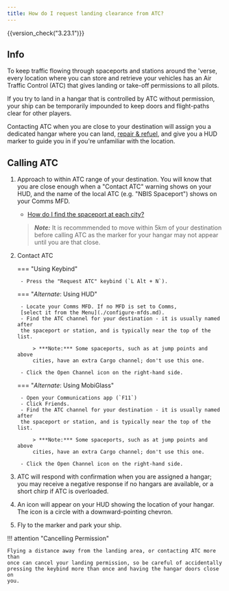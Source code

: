 ```yaml
---
title: How do I request landing clearance from ATC?
---
```


{{version_check("3.23.1")}}

## Info

To keep traffic flowing through spaceports and stations around the 'verse,
every location where you can store and retrieve your vehicles has an Air
Traffic Control (ATC) that gives landing or take-off permissions to all
pilots.

If you try to land in a hangar that is controlled by ATC without permission,
your ship can be temporarily impounded to keep doors and flight-paths clear for
other players.

Contacting ATC when you are close to your destination will assign you a
dedicated hangar where you can land, [repair & refuel](./refuel-repair.md), and
give you a HUD  marker to guide you in if you're unfamiliar with the location.

## Calling ATC

1. Approach to within ATC range of your destination. You will know that you are
close enough when a "Contact ATC" warning shows on your HUD, and the name of
the local ATC (e.g. "NBIS Spaceport") shows on your Comms MFD.

    - [How do I find the spaceport at each city?](../navigation/find-spaceport.md)

    > ***Note:*** It is recommmended to move within 5km of your destination
    before calling ATC as the marker for your hangar may not appear until you
    are that close.

1. Contact ATC

    === "Using Keybind"

        - Press the "Request ATC" keybind (`L Alt + N`).

    === "*Alternate*: Using HUD"

        - Locate your Comms MFD. If no MFD is set to Comms,
        [select it from the Menu](./configure-mfds.md).
        - Find the ATC channel for your destination - it is usually named after
        the spaceport or station, and is typically near the top of the list.

            > ***Note:*** Some spaceports, such as at jump points and above
            cities, have an extra Cargo channel; don't use this one.
        
        - Click the Open Channel icon on the right-hand side.

    === "*Alternate*: Using MobiGlass"

        - Open your Communications app (`F11`)
        - Click Friends.
        - Find the ATC channel for your destination - it is usually named after
        the spaceport or station, and is typically near the top of the list.

            > ***Note:*** Some spaceports, such as at jump points and above
            cities, have an extra Cargo channel; don't use this one.

        - Click the Open Channel icon on the right-hand side.

1. ATC will respond with confirmation when you are assigned a hangar; you may
receive a negative response if no hangars are available, or a short chirp if
ATC is overloaded.

1. An icon will appear on your HUD showing the location of your hangar. The
icon is a circle with a downward-pointing chevron.

1. Fly to the marker and park your ship.

!!! attention "Cancelling Permission"

    Flying a distance away from the landing area, or contacting ATC more than
    once can cancel your landing permission, so be careful of accidentally
    pressing the keybind more than once and having the hangar doors close on
    you.
